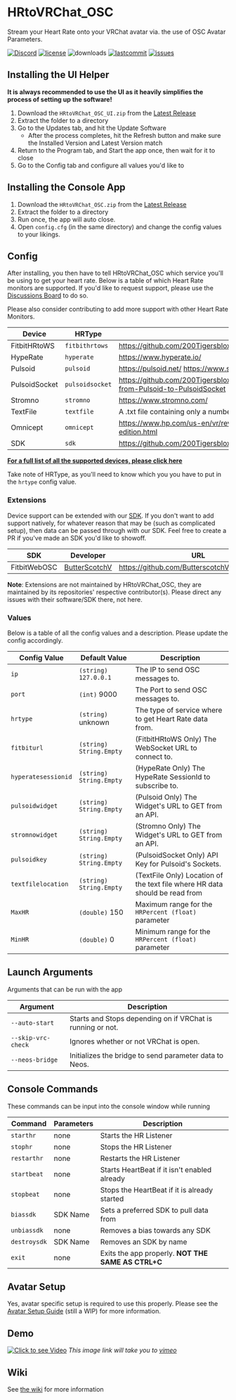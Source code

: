 # HRtoVRChat_OSC

Stream your Heart Rate onto your VRChat avatar via. the use of OSC Avatar Parameters.

[![Discord](https://img.shields.io/discord/887157106472550422.svg?color=%237289da&label=discord&style=for-the-badge)](https://discord.gg/WF3B2r4xby) 
[![license](https://img.shields.io/github/license/200Tigersbloxed/HRtoVRChat_OSC?style=for-the-badge)](https://github.com/200Tigersbloxed/HRtoVRChat_OSC/blob/main/LICENSE) 
![downloads](https://img.shields.io/github/downloads/200Tigersbloxed/HRtoVRChat_OSC/total?style=for-the-badge) 
[![lastcommit](https://img.shields.io/github/last-commit/200Tigersbloxed/HRtoVRChat_OSC?style=for-the-badge)](https://github.com/200Tigersbloxed/HRtoVRChat_OSC/commits/main) 
[![issues](https://img.shields.io/github/issues/200Tigersbloxed/HRtoVRChat_OSC?style=for-the-badge)](https://github.com/200Tigersbloxed/HRtoVRChat_OSC/issues)

## Installing the UI Helper

**It is always recommended to use the UI as it heavily simplifies the process of setting up the software!**

1) Download the `HRtoVRChat_OSC_UI.zip` from the [Latest Release](https://github.com/200Tigersbloxed/HRtoVRChat_OSC/releases/latest)
2) Extract the folder to a directory
3) Go to the Updates tab, and hit the Update Software
    + After the process completes, hit the Refresh button and make sure the Installed Version and Latest Version match
5) Return to the Program tab, and Start the app once, then wait for it to close
6) Go to the Config tab and configure all values you'd like to

## Installing the Console App

1) Download the `HRtoVRChat_OSC.zip` from the [Latest Release](https://github.com/200Tigersbloxed/HRtoVRChat_OSC/releases/latest)
2) Extract the folder to a directory
3) Run once, the app will auto close.
4) Open `config.cfg` (in the same directory) and change the config values to your likings.

## Config

After installing, you then have to tell HRtoVRChat_OSC which service you'll be using to get your heart rate. Below is a table of which Heart Rate monitors are supported. 
If you'd like to request support, please use the [Discussions Board](https://github.com/200Tigersbloxed/HRtoVRChat_OSC/discussions) to do so.

Please also consider contributing to add more support with other Heart Rate Monitors.

| Device          | HRType          | Info                                                                                           |
|-----------------|-----------------|------------------------------------------------------------------------------------------------|
| FitbitHRtoWS    | `fitbithrtows`  | https://github.com/200Tigersbloxed/FitbitHRtoWS                                                |
| HypeRate        | `hyperate`      | https://www.hyperate.io/                                                                       |
| Pulsoid         | `pulsoid`       | https://pulsoid.net/ https://www.stromno.com/                                                  |
| PulsoidSocket   | `pulsoidsocket` | https://github.com/200Tigersbloxed/HRtoVRChat_OSC/wiki/Upgrading-from-Pulsoid-to-PulsoidSocket |
| Stromno         | `stromno`       | https://www.stromno.com/                                                                       |
| TextFile        | `textfile`      | A .txt file containing only a number                                                           |
| Omnicept        | `omnicept`      | https://www.hp.com/us-en/vr/reverb-g2-vr-headset-omnicept-edition.html                         |
| SDK             | `sdk`           | https://github.com/200Tigersbloxed/HRtoVRChat_OSC/blob/main/SDK.md                             |

**[For a full list of all the supported devices, please click here](https://hrtovrchat.fortnite.lol/supported-devices)**

Take note of HRType, as you'll need to know which you you have to put in the `hrtype` config value.

### Extensions

Device support can be extended with our [SDK](https://github.com/200Tigersbloxed/HRtoVRChat_OSC/blob/main/SDK.md). If you don't want to add support natively, for whatever reason that may be (such as complicated setup), then data can be passed through with our SDK. Feel free to create a PR if you've made an SDK you'd like to showoff.

| SDK             | Developer                                         | URL                                                          |
|-----------------|---------------------------------------------------|--------------------------------------------------------------|
| FitbitWebOSC    | [ButterScotchV](https://github.com/ButterscotchV) | https://github.com/ButterscotchV/FitbitWebOSC                |

**Note**: Extensions are not maintained by HRtoVRChat_OSC, they are maintained by its repositories' respective contributor(s). Please direct any issues with their software/SDK there, not here.

### Values

Below is a table of all the config values and a description. Please update the config accordingly.

| Config Value        | Default Value             | Description                                                                             |
|---------------------|---------------------------|-----------------------------------------------------------------------------------------|
| `ip`                | `(string)` `127.0.0.1`    | The IP to send OSC messages to.                                                         |
| `port`              | `(int)` 9000              | The Port to send OSC messages to.                                                       |
| `hrtype`            | `(string)` unknown        | The type of service where to get Heart Rate data from.                                  |
| `fitbiturl`         | `(string)` `String.Empty` | (FitbitHRtoWS Only) The WebSocket URL to connect to.                                    |
| `hyperatesessionid` | `(string)` `String.Empty` | (HypeRate Only) The HypeRate SessionId to subscribe to.                                 |
| `pulsoidwidget`     | `(string)` `String.Empty` | (Pulsoid Only) The Widget's URL to GET from an API.                                     |
| `stromnowidget`     | `(string)` `String.Empty` | (Stromno Only) The Widget's URL to GET from an API.                                     |
| `pulsoidkey`        | `(string)` `String.Empty` | (PulsoidSocket Only) API Key for Pulsoid's Sockets.                                     |
| `textfilelocation`  | `(string)` `String.Empty` | (TextFile Only) Location of the text file where HR data should be read from             |
| `MaxHR`             | `(double)` 150            | Maximum range for the `HRPercent (float)` parameter                                     |
| `MinHR`             | `(double)` 0              | Minimum range for the `HRPercent (float)` parameter                                     |

## Launch Arguments

Arguments that can be run with the app

| Argument           | Description                                                |
|--------------------|------------------------------------------------------------|
| `--auto-start`     | Starts and Stops depending on if VRChat is running or not. |
| `--skip-vrc-check` | Ignores whether or not VRChat is open.                     |
| `--neos-bridge`    | Initializes the bridge to send parameter data to Neos.     |

## Console Commands

These commands can be input into the console window while running

| Command      | Parameters | Description                                        |
|--------------|------------|----------------------------------------------------|
| `starthr`    | none       | Starts the HR Listener                             |
| `stophr`     | none       | Stops the HR Listener                              |
| `restarthr`  | none       | Restarts the HR Listener                           |
| `startbeat`  | none       | Starts HeartBeat if it isn't enabled already       |
| `stopbeat`   | none       | Stops the HeartBeat if it is already started       |
| `biassdk`    | SDK Name   | Sets a preferred SDK to pull data from             |
| `unbiassdk`  | none       | Removes a bias towards any SDK                     |
| `destroysdk` | SDK Name   | Removes an SDK by name                             |
| `exit`       | none       | Exits the app properly. **NOT THE SAME AS CTRL+C** |

## Avatar Setup

Yes, avatar specific setup is required to use this properly. 
Please see the [Avatar Setup Guide](https://github.com/200Tigersbloxed/HRtoVRChat_OSC/blob/main/AvatarSetup.md) (still a WIP) for more information.

## Demo
[![Click to see Video](https://i.imgur.com/KRRVyVK.png)](https://vimeo.com/678939624)
*This image link will take you to [vimeo](https://vimeo.com)*

## Wiki

See [the wiki](https://github.com/200Tigersbloxed/HRtoVRChat_OSC/wiki) for more information
